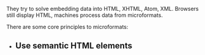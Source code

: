 They try to solve embedding data into HTML, XHTML, Atom, XML. Browsers still display HTML, machines process data from microformats.

There are some core principles to microformats:
- Use semantic HTML elements
	- 